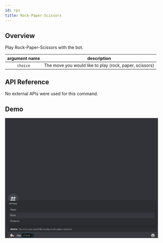 ```yaml
---
id: rps
title: Rock-Paper-Scissors
---
```


## Overview

Play Rock-Paper-Scissors with the bot.

| argument name |                       description                       |
| :-----------: | :-----------------------------------------------------: |
|   `choice`    | The move you would like to play (rock, paper, scissors) |

## API Reference

No external APIs were used for this command.

## Demo

![Rock-Paper-Scissors Command Demo GIF](../../../public/minigames/rps.gif)

